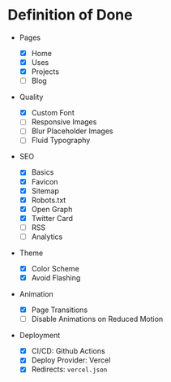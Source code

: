 # Definition of Done

- Pages

  - [x] Home
  - [x] Uses
  - [x] Projects
  - [ ] Blog

- Quality

  - [x] Custom Font
  - [ ] Responsive Images
  - [ ] Blur Placeholder Images
  - [ ] Fluid Typography

- SEO

  - [x] Basics
  - [x] Favicon
  - [x] Sitemap
  - [x] Robots.txt
  - [x] Open Graph
  - [x] Twitter Card
  - [ ] RSS
  - [ ] Analytics

- Theme

  - [x] Color Scheme
  - [x] Avoid Flashing

- Animation

  - [x] Page Transitions
  - [ ] Disable Animations on Reduced Motion

- Deployment

  - [x] CI/CD: Github Actions
  - [x] Deploy Provider: Vercel
  - [x] Redirects: `vercel.json`
